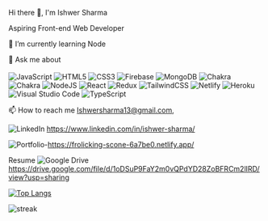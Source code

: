 Hi there 👋, I'm Ishwer Sharma

Aspiring Front-end Web Developer

🌱 I’m currently learning Node

💬 Ask me about 
<br>
<br>
![JavaScript](https://img.shields.io/badge/javascript-%23323330.svg?style=for-the-badge&logo=javascript&logoColor=%23F7DF1E)
![HTML5](https://img.shields.io/badge/html5-%23E34F26.svg?style=for-the-badge&logo=html5&logoColor=white)
![CSS3](https://img.shields.io/badge/css3-%231572B6.svg?style=for-the-badge&logo=css3&logoColor=white)
![Firebase](https://img.shields.io/badge/Firebase-039BE5?style=for-the-badge&logo=Firebase&logoColor=white)
![MongoDB](https://img.shields.io/badge/MongoDB-%234ea94b.svg?style=for-the-badge&logo=mongodb&logoColor=white)
![Chakra](https://img.shields.io/badge/chakra-%234ED1C5.svg?style=for-the-badge&logo=chakraui&logoColor=white)
![Chakra](https://img.shields.io/badge/chakra-%234ED1C5.svg?style=for-the-badge&logo=chakraui&logoColor=white)
![NodeJS](https://img.shields.io/badge/node.js-6DA55F?style=for-the-badge&logo=node.js&logoColor=white)
![React](https://img.shields.io/badge/react-%2320232a.svg?style=for-the-badge&logo=react&logoColor=%2361DAFB)
![Redux](https://img.shields.io/badge/redux-%23593d88.svg?style=for-the-badge&logo=redux&logoColor=white)
![TailwindCSS](https://img.shields.io/badge/tailwindcss-%2338B2AC.svg?style=for-the-badge&logo=tailwind-css&logoColor=white)
![Netlify](https://img.shields.io/badge/netlify-%23000000.svg?style=for-the-badge&logo=netlify&logoColor=#00C7B7)
![Heroku](https://img.shields.io/badge/heroku-%23430098.svg?style=for-the-badge&logo=heroku&logoColor=white)
![Visual Studio Code](https://img.shields.io/badge/Visual%20Studio%20Code-0078d7.svg?style=for-the-badge&logo=visual-studio-code&logoColor=white)
![TypeScript](https://img.shields.io/badge/typescript-%23007ACC.svg?style=for-the-badge&logo=typescript&logoColor=white)


📫 How to reach me Ishwersharma13@gmail.com,

![LinkedIn](https://img.shields.io/badge/linkedin-%230077B5.svg?style=for-the-badge&logo=linkedin&logoColor=white) https://www.linkedin.com/in/ishwer-sharma/

![Portfolio](https://img.shields.io/badge/Portfolio-%23000000.svg?style=for-the-badge&logo=firefox&logoColor=#FF7139)-https://frolicking-scone-6a7be0.netlify.app/

Resume ![Google Drive](https://img.shields.io/badge/Google%20Drive-4285F4?style=for-the-badge&logo=googledrive&logoColor=white) https://drive.google.com/file/d/1oDSuP9FaY2m0vQPdYD28ZoBFRCm2lIRD/view?usp=sharing                                                       

[![Top Langs](https://github-readme-stats.vercel.app/api/top-langs/?username=ishwersharma13&layout=compact)](https://github.com/ishwersharma13)

![streak](https://camo.githubusercontent.com/3e3c88a34b1c5e929d9963612ae7c9220364c7fc5decf9fb59f321c23a3c928b/68747470733a2f2f6769746875622d726561646d652d73747265616b2d73746174732e6865726f6b756170702e636f6d2f3f757365723d64657673687275746926)
